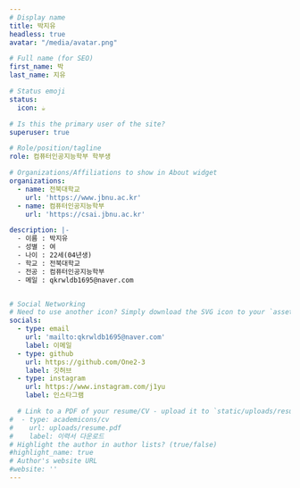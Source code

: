```yaml
---
# Display name
title: 박지유
headless: true 
avatar: "/media/avatar.png"  

# Full name (for SEO)
first_name: 박
last_name: 지유

# Status emoji
status:
  icon: ☕️

# Is this the primary user of the site?
superuser: true

# Role/position/tagline
role: 컴퓨터인공지능학부 학부생

# Organizations/Affiliations to show in About widget
organizations:
  - name: 전북대학교
    url: 'https://www.jbnu.ac.kr'
  - name: 컴퓨터인공지능학부
    url: 'https://csai.jbnu.ac.kr'

description: |-
  - 이름 : 박지유
  - 성별 : 여
  - 나이 : 22세(04년생)
  - 학교 : 전북대학교
  - 전공 : 컴퓨터인공지능학부
  - 메일 : qkrwldb1695@naver.com


# Social Networking
# Need to use another icon? Simply download the SVG icon to your `assets/media/icons/` folder.
socials:
  - type: email
    url: 'mailto:qkrwldb1695@naver.com'
    label: 이메일
  - type: github
    url: https://github.com/One2-3
    label: 깃허브
  - type: instagram
    url: https://www.instagram.com/j1yu
    label: 인스타그램

  # Link to a PDF of your resume/CV - upload it to `static/uploads/resume.pdf`
#  - type: academicons/cv
#    url: uploads/resume.pdf
#    label: 이력서 다운로드
# Highlight the author in author lists? (true/false)
#highlight_name: true
# Author's website URL
#website: ''
---
```

